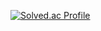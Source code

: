 [![Solved.ac Profile](http://mazassumnida.wtf/api/v2/generate_badge?boj=nathan29849)](https://solved.ac/nathan29849/)<br />
